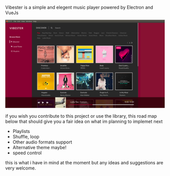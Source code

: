 Vibester is a simple and elegent music player powered by Electron and VueJs

![Screenshot](app.png)


if you wish you contribute to this project or use the library, this road map below that should give you a fair idea on what im planning to implemet next


- Playlists
- Shuffle, loop
- Other audio formats support
- Alternative theme maybe!
- speed control


this is what i have in mind at the moment but any ideas and suggestions are very welcome.